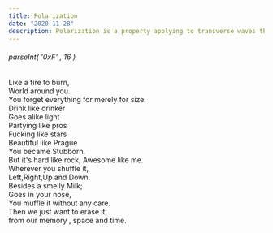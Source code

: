 ```yaml
---
title: Polarization
date: "2020-11-28"
description: Polarization is a property applying to transverse waves that specifies the geometrical orientation of the oscillations.This typo is some sort of convention between biological activities and physics.
---
```


###### parseInt( '0xF' , 16 )



Like a fire to burn,
<br>
World around you.
<br>
You forget everything for merely for size.
<br>
Drink like drinker
<br>
Goes alike light
<br>
Partying like pros
<br>
Fucking like stars
<br>
Beautiful like Prague 
<br>
You became Stubborn.
<br>
But it's hard like rock,
Awesome like me.
<br>
Wherever you shuffle it,
<br>
Left,Right,Up and Down.
<br>
Besides a smelly Milk;
<br>
Goes in your nose,
<br>
You muffle it without any care.
<br>
Then we just want to erase it,
<br>
from our memory , space and time.